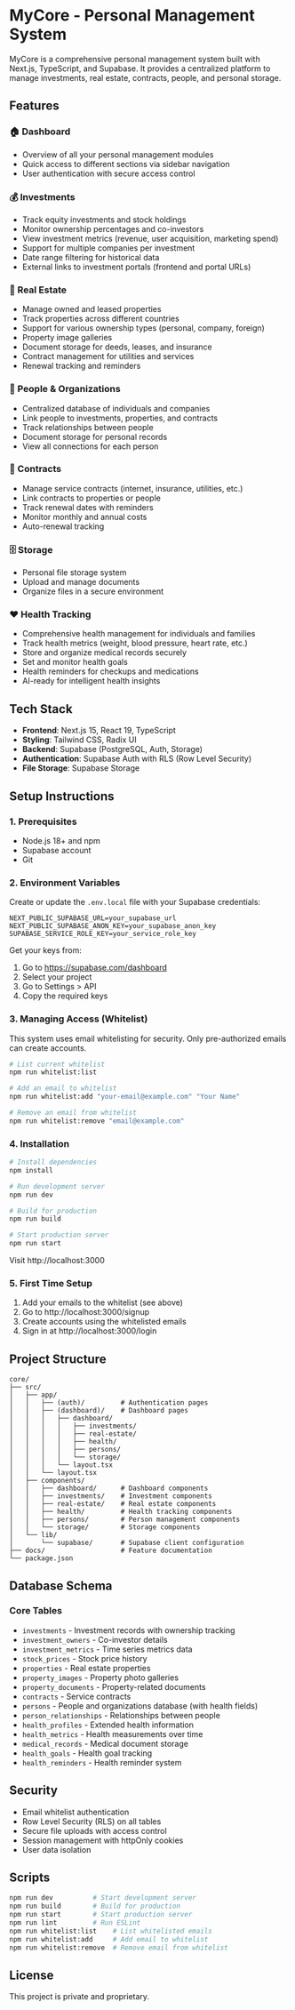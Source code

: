 # MyCore - Personal Management System

MyCore is a comprehensive personal management system built with Next.js, TypeScript, and Supabase. It provides a centralized platform to manage investments, real estate, contracts, people, and personal storage.

## Features

### 🏠 Dashboard
- Overview of all your personal management modules
- Quick access to different sections via sidebar navigation
- User authentication with secure access control

### 💰 Investments
- Track equity investments and stock holdings
- Monitor ownership percentages and co-investors
- View investment metrics (revenue, user acquisition, marketing spend)
- Support for multiple companies per investment
- Date range filtering for historical data
- External links to investment portals (frontend and portal URLs)

### 🏢 Real Estate
- Manage owned and leased properties
- Track properties across different countries
- Support for various ownership types (personal, company, foreign)
- Property image galleries
- Document storage for deeds, leases, and insurance
- Contract management for utilities and services
- Renewal tracking and reminders

### 👥 People & Organizations
- Centralized database of individuals and companies
- Link people to investments, properties, and contracts
- Track relationships between people
- Document storage for personal records
- View all connections for each person

### 📄 Contracts
- Manage service contracts (internet, insurance, utilities, etc.)
- Link contracts to properties or people
- Track renewal dates with reminders
- Monitor monthly and annual costs
- Auto-renewal tracking

### 🗄️ Storage
- Personal file storage system
- Upload and manage documents
- Organize files in a secure environment

### ❤️ Health Tracking
- Comprehensive health management for individuals and families
- Track health metrics (weight, blood pressure, heart rate, etc.)
- Store and organize medical records securely
- Set and monitor health goals
- Health reminders for checkups and medications
- AI-ready for intelligent health insights

## Tech Stack

- **Frontend**: Next.js 15, React 19, TypeScript
- **Styling**: Tailwind CSS, Radix UI
- **Backend**: Supabase (PostgreSQL, Auth, Storage)
- **Authentication**: Supabase Auth with RLS (Row Level Security)
- **File Storage**: Supabase Storage

## Setup Instructions

### 1. Prerequisites

- Node.js 18+ and npm
- Supabase account
- Git

### 2. Environment Variables

Create or update the `.env.local` file with your Supabase credentials:

```
NEXT_PUBLIC_SUPABASE_URL=your_supabase_url
NEXT_PUBLIC_SUPABASE_ANON_KEY=your_supabase_anon_key
SUPABASE_SERVICE_ROLE_KEY=your_service_role_key
```

Get your keys from:
1. Go to https://supabase.com/dashboard
2. Select your project
3. Go to Settings > API
4. Copy the required keys

### 3. Managing Access (Whitelist)

This system uses email whitelisting for security. Only pre-authorized emails can create accounts.

```bash
# List current whitelist
npm run whitelist:list

# Add an email to whitelist
npm run whitelist:add "your-email@example.com" "Your Name"

# Remove an email from whitelist
npm run whitelist:remove "email@example.com"
```

### 4. Installation

```bash
# Install dependencies
npm install

# Run development server
npm run dev

# Build for production
npm run build

# Start production server
npm run start
```

Visit http://localhost:3000

### 5. First Time Setup

1. Add your emails to the whitelist (see above)
2. Go to http://localhost:3000/signup
3. Create accounts using the whitelisted emails
4. Sign in at http://localhost:3000/login

## Project Structure

```
core/
├── src/
│   ├── app/
│   │   ├── (auth)/         # Authentication pages
│   │   ├── (dashboard)/    # Dashboard pages
│   │   │   ├── dashboard/
│   │   │   │   ├── investments/
│   │   │   │   ├── real-estate/
│   │   │   │   ├── health/
│   │   │   │   ├── persons/
│   │   │   │   └── storage/
│   │   │   └── layout.tsx
│   │   └── layout.tsx
│   ├── components/
│   │   ├── dashboard/      # Dashboard components
│   │   ├── investments/    # Investment components
│   │   ├── real-estate/    # Real estate components
│   │   ├── health/         # Health tracking components
│   │   ├── persons/        # Person management components
│   │   └── storage/        # Storage components
│   └── lib/
│       └── supabase/       # Supabase client configuration
├── docs/                   # Feature documentation
└── package.json
```

## Database Schema

### Core Tables
- `investments` - Investment records with ownership tracking
- `investment_owners` - Co-investor details
- `investment_metrics` - Time series metrics data
- `stock_prices` - Stock price history
- `properties` - Real estate properties
- `property_images` - Property photo galleries
- `property_documents` - Property-related documents
- `contracts` - Service contracts
- `persons` - People and organizations database (with health fields)
- `person_relationships` - Relationships between people
- `health_profiles` - Extended health information
- `health_metrics` - Health measurements over time
- `medical_records` - Medical document storage
- `health_goals` - Health goal tracking
- `health_reminders` - Health reminder system

## Security

- Email whitelist authentication
- Row Level Security (RLS) on all tables
- Secure file uploads with access control
- Session management with httpOnly cookies
- User data isolation

## Scripts

```bash
npm run dev          # Start development server
npm run build        # Build for production
npm run start        # Start production server
npm run lint         # Run ESLint
npm run whitelist:list    # List whitelisted emails
npm run whitelist:add     # Add email to whitelist
npm run whitelist:remove  # Remove email from whitelist
```

## License

This project is private and proprietary.